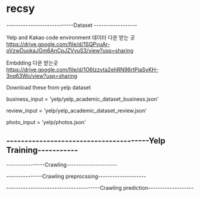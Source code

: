 # recsy
----------------------------Dataset ------------------

Yelp and Kakao code environment 데이터 다운 받는 곳 https://drive.google.com/file/d/1SQPvuAr-oVzwDuokaJGm6AnCpJZVvuS3/view?usp=sharing 

Embdding 다운 받는곳 https://drive.google.com/file/d/1O6Izzvta2ehRN96rtPjaSyKH-3nq63Wo/view?usp=sharing 


Download these from yelp dataset 

business_input = 'yelp/yelp_academic_dataset_business.json'

review_input = 'yelp/yelp_academic_dataset_review.json'

photo_input = 'yelp/photos.json'



---------------------------------------Yelp Training-----------
--------------------



----------------Crawling---------------------




---------------Crawling preprocssing--------------------



---------------------------------------Crawling prediction-------------------

